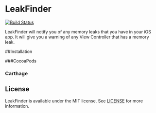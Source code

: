 # LeakFinder
[![Build Status](https://travis-ci.org/Myclok/LeakFinder.svg?branch=develop)](https://travis-ci.org/Myclok/LeakFinder)

LeakFinder will notify you of any memory leaks that you have in your iOS app.  It will give you a warning of any View Controller that has a memory leak. 

##Installation

###CocoaPods

### Carthage

## License
LeakFinder is available under the MIT license. See [LICENSE](LICENSE) for more information.
